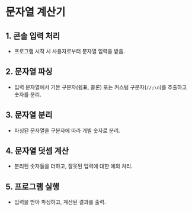 # 문자열 계산기

## 1. 콘솔 입력 처리
- 프로그램 시작 시 사용자로부터 문자열 입력을 받음.

## 2. 문자열 파싱
- 입력 문자열에서 기본 구분자(쉼표, 콜론) 또는 커스텀 구분자(`//;\n`)를 추출하고 숫자를 분리.

## 3. 문자열 분리
- 파싱된 문자열을 구분자에 따라 개별 숫자로 분리.

## 4. 문자열 덧셈 계산
- 분리된 숫자들을 더하고, 잘못된 입력에 대한 예외 처리.

## 5. 프로그램 실행
- 입력을 받아 파싱하고, 계산된 결과를 출력.
